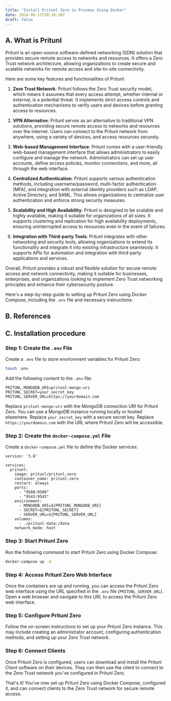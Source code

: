 ```yaml
---
title: "Install Pritunl Zero in Proxmox Using Docker"
date: 2024-06-11T10:34:30Z
draft: false
---
```


## A. What is Pritunl
Pritunl is an open-source software-defined networking (SDN) solution that provides secure remote access to networks and resources. It offers a Zero Trust network architecture, allowing organizations to create secure and scalable networks for remote access and site-to-site connectivity.

Here are some key features and functionalities of Pritunl:

1. **Zero Trust Network**: Pritunl follows the Zero Trust security model, which means it assumes that every access attempt, whether internal or external, is a potential threat. It implements strict access controls and authentication mechanisms to verify users and devices before granting access to resources.

2. **VPN Alternative**: Pritunl serves as an alternative to traditional VPN solutions, providing secure remote access to networks and resources over the internet. Users can connect to the Pritunl network from anywhere, using a variety of devices, and access resources securely.

3. **Web-based Management Interface**: Pritunl comes with a user-friendly web-based management interface that allows administrators to easily configure and manage the network. Administrators can set up user accounts, define access policies, monitor connections, and more, all through the web interface.

4. **Centralized Authentication**: Pritunl supports various authentication methods, including username/password, multi-factor authentication (MFA), and integration with external identity providers such as LDAP, Active Directory, and SAML. This allows organizations to centralize user authentication and enforce strong security measures.

5. **Scalability and High Availability**: Pritunl is designed to be scalable and highly available, making it suitable for organizations of all sizes. It supports clustering and replication for high availability deployments, ensuring uninterrupted access to resources even in the event of failures.

6. **Integration with Third-party Tools**: Pritunl integrates with other networking and security tools, allowing organizations to extend its functionality and integrate it into existing infrastructure seamlessly. It supports APIs for automation and integration with third-party applications and services.

Overall, Pritunl provides a robust and flexible solution for secure remote access and network connectivity, making it suitable for businesses, enterprises, and organizations looking to implement Zero Trust networking principles and enhance their cybersecurity posture.

Here's a step-by-step guide to setting up Pritunl Zero using Docker Compose, including the `.env` file and necessary instructions:
## B. References

## C. Installation procedure
### Step 1: Create the `.env` File

Create a `.env` file to store environment variables for Pritunl Zero:

```sh
touch .env
```

Add the following content to the `.env` file:

```
PRITUNL_MONGODB_URI=pritunl-mongo-uri
PRITUNL_SECRET=your_secret_key
PRITUNL_SERVER_URL=https://yourdomain.com
```

Replace `pritunl-mongo-uri` with the MongoDB connection URI for Pritunl Zero. You can use a MongoDB instance running locally or hosted elsewhere. Replace `your_secret_key` with a secure secret key. Replace `https://yourdomain.com` with the URL where Pritunl Zero will be accessible.

### Step 2: Create the `docker-compose.yml` File

Create a `docker-compose.yml` file to define the Docker services:

```
version: '3.8'

services:
  pritunl:
    image: pritunl/pritunl-zero
    container_name: pritunl-zero
    restart: always
    ports:
      - "9580:9580"
      - "9543:9543"
    environment:
      - MONGODB_URI=${PRITUNL_MONGODB_URI}
      - SECRET=${PRITUNL_SECRET}
      - SERVER_URL=${PRITUNL_SERVER_URL}
    volumes:
      - ./pritunl-data:/data
    network_mode: host

```

### Step 3: Start Pritunl Zero

Run the following command to start Pritunl Zero using Docker Compose:

```sh
docker-compose up -d
```

### Step 4: Access Pritunl Zero Web Interface

Once the containers are up and running, you can access the Pritunl Zero web interface using the URL specified in the `.env` file (`PRITUNL_SERVER_URL`). Open a web browser and navigate to this URL to access the Pritunl Zero web interface.

### Step 5: Configure Pritunl Zero

Follow the on-screen instructions to set up your Pritunl Zero instance. This may include creating an administrator account, configuring authentication methods, and setting up your Zero Trust network.

### Step 6: Connect Clients

Once Pritunl Zero is configured, users can download and install the Pritunl Client software on their devices. They can then use the client to connect to the Zero Trust network you've configured in Pritunl Zero.

That's it! You've now set up Pritunl Zero using Docker Compose, configured it, and can connect clients to the Zero Trust network for secure remote access.
